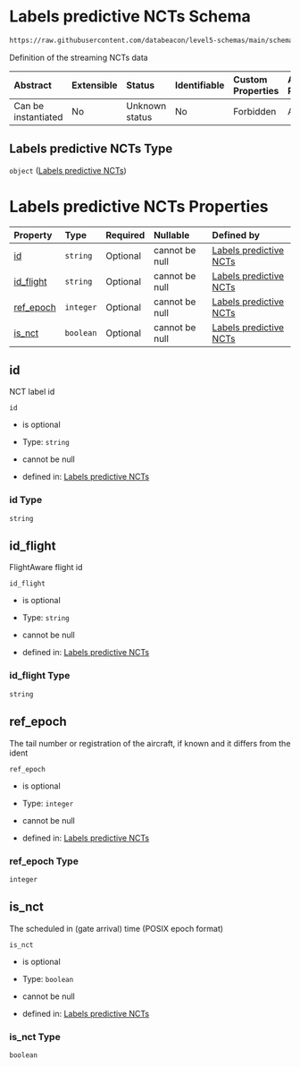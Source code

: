 # Labels predictive NCTs Schema

```txt
https://raw.githubusercontent.com/databeacon/level5-schemas/main/schemas/batch/ncts.schema.json
```

Definition of the streaming NCTs data

| Abstract            | Extensible | Status         | Identifiable | Custom Properties | Additional Properties | Access Restrictions | Defined In                                                                  |
| :------------------ | :--------- | :------------- | :----------- | :---------------- | :-------------------- | :------------------ | :-------------------------------------------------------------------------- |
| Can be instantiated | No         | Unknown status | No           | Forbidden         | Allowed               | none                | [ncts.schema.json](../../out/batch/ncts.schema.json "open original schema") |

## Labels predictive NCTs Type

`object` ([Labels predictive NCTs](ncts.md))

# Labels predictive NCTs Properties

| Property                 | Type      | Required | Nullable       | Defined by                                                                                                                                                                     |
| :----------------------- | :-------- | :------- | :------------- | :----------------------------------------------------------------------------------------------------------------------------------------------------------------------------- |
| [id](#id)                | `string`  | Optional | cannot be null | [Labels predictive NCTs](ncts-properties-id.md "https://raw.githubusercontent.com/databeacon/level5-schemas/main/schemas/batch/ncts.schema.json#/properties/id")               |
| [id\_flight](#id_flight) | `string`  | Optional | cannot be null | [Labels predictive NCTs](ncts-properties-id_flight.md "https://raw.githubusercontent.com/databeacon/level5-schemas/main/schemas/batch/ncts.schema.json#/properties/id_flight") |
| [ref\_epoch](#ref_epoch) | `integer` | Optional | cannot be null | [Labels predictive NCTs](ncts-properties-ref_epoch.md "https://raw.githubusercontent.com/databeacon/level5-schemas/main/schemas/batch/ncts.schema.json#/properties/ref_epoch") |
| [is\_nct](#is_nct)       | `boolean` | Optional | cannot be null | [Labels predictive NCTs](ncts-properties-is_nct.md "https://raw.githubusercontent.com/databeacon/level5-schemas/main/schemas/batch/ncts.schema.json#/properties/is_nct")       |

## id

NCT label id

`id`

*   is optional

*   Type: `string`

*   cannot be null

*   defined in: [Labels predictive NCTs](ncts-properties-id.md "https://raw.githubusercontent.com/databeacon/level5-schemas/main/schemas/batch/ncts.schema.json#/properties/id")

### id Type

`string`

## id\_flight

FlightAware flight id

`id_flight`

*   is optional

*   Type: `string`

*   cannot be null

*   defined in: [Labels predictive NCTs](ncts-properties-id_flight.md "https://raw.githubusercontent.com/databeacon/level5-schemas/main/schemas/batch/ncts.schema.json#/properties/id_flight")

### id\_flight Type

`string`

## ref\_epoch

The tail number or registration of the aircraft, if known and it differs from the ident

`ref_epoch`

*   is optional

*   Type: `integer`

*   cannot be null

*   defined in: [Labels predictive NCTs](ncts-properties-ref_epoch.md "https://raw.githubusercontent.com/databeacon/level5-schemas/main/schemas/batch/ncts.schema.json#/properties/ref_epoch")

### ref\_epoch Type

`integer`

## is\_nct

The scheduled in (gate arrival) time (POSIX epoch format)

`is_nct`

*   is optional

*   Type: `boolean`

*   cannot be null

*   defined in: [Labels predictive NCTs](ncts-properties-is_nct.md "https://raw.githubusercontent.com/databeacon/level5-schemas/main/schemas/batch/ncts.schema.json#/properties/is_nct")

### is\_nct Type

`boolean`
